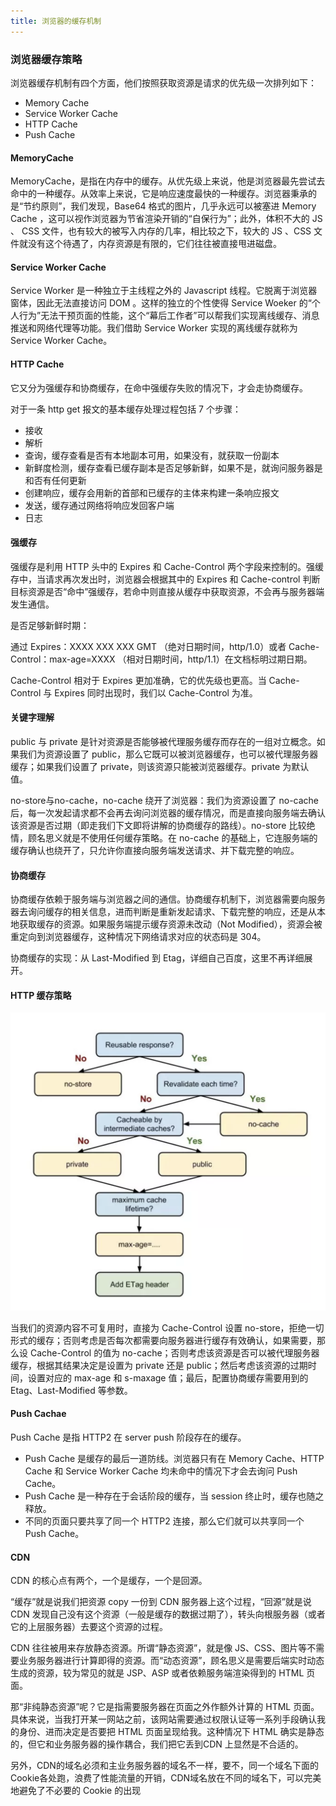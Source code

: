 ```yaml
---
title: 浏览器的缓存机制
---
```


### 浏览器缓存策略
浏览器缓存机制有四个方面，他们按照获取资源是请求的优先级一次排列如下：
- Memory Cache
- Service Worker Cache
- HTTP Cache
- Push Cache

#### MemoryCache
MemoryCache，是指在内存中的缓存。从优先级上来说，他是浏览器最先尝试去命中的一种缓存。从效率上来说，它是响应速度最快的一种缓存。浏览器秉承的是“节约原则”，我们发现，Base64 格式的图片，几乎永远可以被塞进 Memory Cache ，这可以视作浏览器为节省渲染开销的“自保行为”；此外，体积不大的 JS 、 CSS 文件，也有较大的被写入内存的几率，相比较之下，较大的 JS 、CSS 文件就没有这个待遇了，内存资源是有限的，它们往往被直接甩进磁盘。

#### Service Worker Cache
Service Worker 是一种独立于主线程之外的 Javascript 线程。它脱离于浏览器窗体，因此无法直接访问 DOM 。这样的独立的个性使得 Service Woeker 的“个人行为”无法干预页面的性能，这个“幕后工作者”可以帮我们实现离线缓存、消息推送和网络代理等功能。我们借助 Service Worker 实现的离线缓存就称为 Service Worker Cache。

#### HTTP Cache
它又分为强缓存和协商缓存，在命中强缓存失败的情况下，才会走协商缓存。

对于一条 http get 报文的基本缓存处理过程包括 7 个步骤：
- 接收
- 解析
- 查询，缓存查看是否有本地副本可用，如果没有，就获取一份副本
- 新鲜度检测，缓存查看已缓存副本是否足够新鲜，如果不是，就询问服务器是和否有任何更新
- 创建响应，缓存会用新的首部和已缓存的主体来构建一条响应报文
- 发送，缓存通过网络将响应发回客户端
- 日志

#### 强缓存
强缓存是利用 HTTP 头中的 Expires 和 Cache-Control 两个字段来控制的。强缓存中，当请求再次发出时，浏览器会根据其中的 Expires 和 Cache-control 判断目标资源是否“命中”强缓存，若命中则直接从缓存中获取资源，不会再与服务器端发生通信。

是否足够新鲜时期：

通过 Expires：XXXX XXX XXX GMT （绝对日期时间，http/1.0）或者 Cache-Control：max-age=XXXX （相对日期时间，http/1.1）在文档标明过期日期。

Cache-Control 相对于 Expires 更加准确，它的优先级也更高。当 Cache-Control 与 Expires 同时出现时，我们以 Cache-Control 为准。

#### 关键字理解
public 与 private 是针对资源是否能够被代理服务缓存而存在的一组对立概念。如果我们为资源设置了 public，那么它既可以被浏览器缓存，也可以被代理服务器缓存；如果我们设置了 private，则该资源只能被浏览器缓存。private 为默认值。

no-store与no-cache，no-cache 绕开了浏览器：我们为资源设置了 no-cache 后，每一次发起请求都不会再去询问浏览器的缓存情况，而是直接向服务端去确认该资源是否过期（即走我们下文即将讲解的协商缓存的路线）。no-store 比较绝情，顾名思义就是不使用任何缓存策略。在 no-cache 的基础上，它连服务端的缓存确认也绕开了，只允许你直接向服务端发送请求、并下载完整的响应。

#### 协商缓存
协商缓存依赖于服务端与浏览器之间的通信。协商缓存机制下，浏览器需要向服务器去询问缓存的相关信息，进而判断是重新发起请求、下载完整的响应，还是从本地获取缓存的资源。如果服务端提示缓存资源未改动（Not Modified），资源会被重定向到浏览器缓存，这种情况下网络请求对应的状态码是 304。

协商缓存的实现：从 Last-Modified 到 Etag，详细自己百度，这里不再详细展开。

#### HTTP 缓存策略
![image](./http.png)

当我们的资源内容不可复用时，直接为 Cache-Control 设置 no-store，拒绝一切形式的缓存；否则考虑是否每次都需要向服务器进行缓存有效确认，如果需要，那么设 Cache-Control 的值为 no-cache；否则考虑该资源是否可以被代理服务器缓存，根据其结果决定是设置为 private 还是 public；然后考虑该资源的过期时间，设置对应的 max-age 和 s-maxage 值；最后，配置协商缓存需要用到的 Etag、Last-Modified 等参数。

#### Push Cachae
Push Cache 是指 HTTP2 在 server push 阶段存在的缓存。
- Push Cache 是缓存的最后一道防线。浏览器只有在 Memory Cache、HTTP Cache 和 Service Worker Cache 均未命中的情况下才会去询问 Push Cache。
- Push Cache 是一种存在于会话阶段的缓存，当 session 终止时，缓存也随之释放。
- 不同的页面只要共享了同一个 HTTP2 连接，那么它们就可以共享同一个 Push Cache。

#### CDN
CDN 的核心点有两个，一个是缓存，一个是回源。

“缓存”就是说我们把资源 copy 一份到 CDN 服务器上这个过程，“回源”就是说 CDN 发现自己没有这个资源（一般是缓存的数据过期了），转头向根服务器（或者它的上层服务器）去要这个资源的过程。

CDN 往往被用来存放静态资源。所谓“静态资源”，就是像 JS、CSS、图片等不需要业务服务器进行计算即得的资源。而“动态资源”，顾名思义是需要后端实时动态生成的资源，较为常见的就是 JSP、ASP 或者依赖服务端渲染得到的 HTML 页面。

那“非纯静态资源”呢？它是指需要服务器在页面之外作额外计算的 HTML 页面。具体来说，当我打开某一网站之前，该网站需要通过权限认证等一系列手段确认我的身份、进而决定是否要把 HTML 页面呈现给我。这种情况下 HTML 确实是静态的，但它和业务服务器的操作耦合，我们把它丢到CDN 上显然是不合适的。

另外，CDN的域名必须和主业务服务器的域名不一样，要不，同一个域名下面的Cookie各处跑，浪费了性能流量的开销，CDN域名放在不同的域名下，可以完美地避免了不必要的 Cookie 的出现